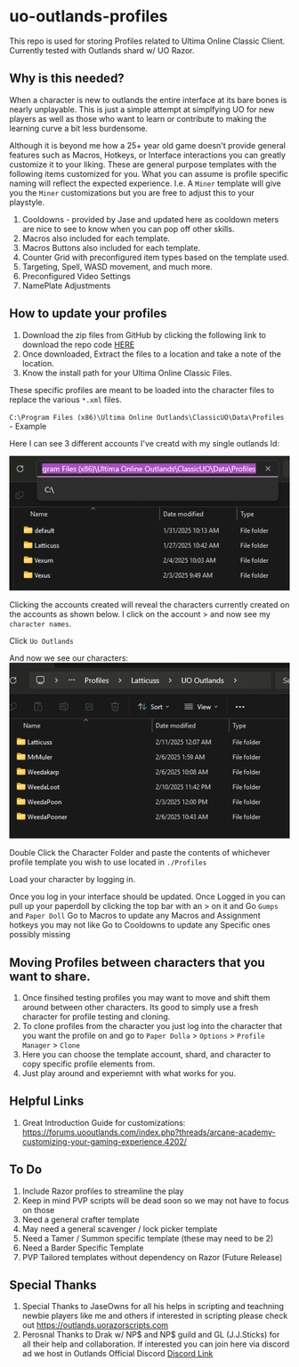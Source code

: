 # uo-outlands-profiles
This repo is used for storing Profiles related to Ultima Online Classic Client. Currently tested with Outlands shard w/ UO Razor.

## Why is this needed?

When a character is new to outlands the entire interface at its bare bones is nearly unplayable.  This is just a simple attempt at simplfying UO for new players as well as those who want to learn or contribute to making the learning curve a bit less burdensome.

Although it is beyond me how a 25+ year old game doesn't provide general features such as Macros, Hotkeys, or Interface interactions you can greatly customize it to your liking.  These are general purpose templates with the following items customized for you.  What you can assume is profile specific naming will reflect the expected experience.  I.e. A `Miner` template will give you the `Miner` customizations but you are free to adjust this to your playstyle.

1. Cooldowns - provided by Jase and updated here as cooldown meters are nice to see to know when you can pop off other skills.
1. Macros also included for each template. 
1. Macros Buttons also included for each template.
1. Counter Grid with preconfigured item types based on the template used.
1. Targeting, Spell, WASD movement, and much more.
1. Preconfigured Video Settings
1. NamePlate Adjustments


## How to update your profiles

1. Download the zip files from GitHub by clicking the following link to download the repo code [HERE](https://github.com/cwjking611/uo-outlands-profiles/archive/refs/heads/main.zip)
1. Once downloaded, Extract the files to a location and take a note of the location.
1. Know the install path for your Ultima Online Classic Files.

These specific profiles are meant to be loaded into the character files to replace the various `*.xml` files.

`C:\Program Files (x86)\Ultima Online Outlands\ClassicUO\Data\Profiles` - Example

Here I can see 3 different accounts I've creatd with my single outlands Id:

![alt text](image.png)

Clicking the accounts created will reveal the characters currently created on the accounts as shown below. I click on the account > and now see my `character names`.

Click `Uo Outlands`

And now we see our characters:
![alt text](image-1.png)

Double Click the Character Folder and paste the contents of whichever profile template you wish to use located in `./Profiles` 

Load your character by logging in.

Once you log in your interface should be updated. 
Once Logged in you can pull up your paperdoll by clicking the top bar with an > on it and Go `Gumps` and `Paper Doll` 
Go to Macros to update any Macros and Assignment hotkeys you may not like
Go to Cooldowns to update any Specific ones possibly missing

## Moving Profiles between characters that you want to share.

1. Once finsihed testing profiles you may want to move and shift them around between other characters. Its good to simply use a fresh character for profile testing and cloning.
1. To clone profiles from the character you just log into the character that you want the profile on and go to `Paper Dolla` > `Options` > `Profile Manager` > `Clone`
1. Here you can choose the template account, shard, and character to copy specific profile elements from.
1. Just play around and experiemnt with what works for you.

## Helpful Links

1. Great Introduction Guide for customizations: https://forums.uooutlands.com/index.php?threads/arcane-academy-customizing-your-gaming-experience.4202/

## To Do

1. Include Razor profiles to streamline the play
1. Keep in mind PVP scripts will be dead soon so we may not have to focus on those
1. Need a general crafter template
1. May need a general scavenger / lock picker template
1. Need a Tamer / Summon specific template (these may need to be 2)
1. Need a Barder Specific Template
1. PVP Tailored templates without dependency on Razor (Future Release)

## Special Thanks

1. Special Thanks to JaseOwns for all his helps in scripting and teachning newbie players like me and others if interested in scripting please check out https://outlands.uorazorscripts.com
1. Perosnal Thanks to Drak w/ NP$ and NP$ guild and GL (J.J.Sticks) for all their help and collaboration. If interested you can join here via discord ad we host in Outlands Official Discord [Discord Link](https://discord.com/channels/290936867199909888/468089750809608192/1339226987020947496)
